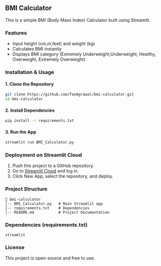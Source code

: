 ## BMI Calculator

This is a simple BMI (Body Mass Index) Calculator built using Streamlit.

### Features
- Input height (cm,m,feet) and weight (kg)
- Calculates BMI instantly
- Displays BMI category (Extremely Underweight,Underweight, Healthy, Overweight, Extremely Overweight)

### Installation & Usage
#### 1. Clone the Repository
```bash
git clone https://github.com/TanAgrawal/bmi-calculator.git
cd bmi-calculator
```

#### 2. Install Dependencies
```bash
pip install -r requirements.txt
```

#### 3. Run the App
```bash
streamlit run BMI_Calculator.py
```

### Deployment on Streamlit Cloud
1. Push this project to a GitHub repository.
2. Go to [Streamlit Cloud](https://share.streamlit.io/) and log in.
3. Click New App, select the repository, and deploy.

### Project Structure
```
📂 bmi-calculator
│-- BMI_Calculator.py   # Main Streamlit app
│-- requirements.txt    # Dependencies
│-- README.md           # Project Documentation
```

### Dependencies (requirements.txt)
```
streamlit

```

### License
This project is open-source and free to use.
